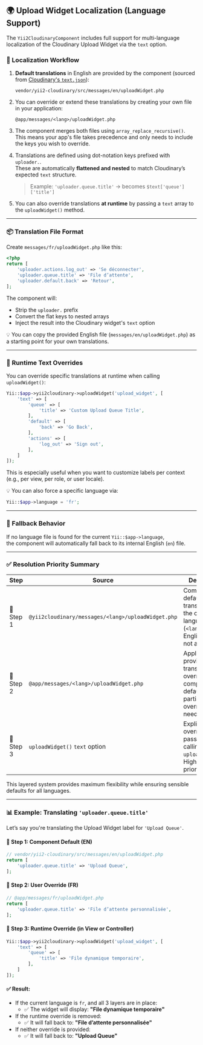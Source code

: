 ## 🌍 Upload Widget Localization (Language Support)

The `Yii2CloudinaryComponent` includes full support for multi-language localization of the Cloudinary Upload Widget via the `text` option.

### 🧠 Localization Workflow

1. **Default translations** in English are provided by the component (sourced from [Cloudinary's `text.json`](https://upload-widget.cloudinary.com/latest/global/text.json)):

   ```
   vendor/yii2-cloudinary/src/messages/en/uploadWidget.php
   ```

2. You can override or extend these translations by creating your own file in your application:

   ```
   @app/messages/<lang>/uploadWidget.php
   ```

3. The component merges both files using `array_replace_recursive()`.  
   This means your app's file takes precedence and only needs to include the keys you wish to override.

4. Translations are defined using dot-notation keys prefixed with `uploader.`.  
   These are automatically **flattened and nested** to match Cloudinary’s expected `text` structure.

   > Example: `'uploader.queue.title'` → becomes `$text['queue']['title']`

5. You can also override translations **at runtime** by passing a `text` array to the `uploadWidget()` method.

---

### 📦 Translation File Format

Create `messages/fr/uploadWidget.php` like this:

```php
<?php
return [
    'uploader.actions.log_out' => 'Se déconnecter',
    'uploader.queue.title' => 'File d’attente',
    'uploader.default.back' => 'Retour',
];
```

The component will:
- Strip the `uploader.` prefix
- Convert the flat keys to nested arrays
- Inject the result into the Cloudinary widget's `text` option

💡 You can copy the provided English file (`messages/en/uploadWidget.php`) as a starting point for your own translations.

---

### 🧩 Runtime Text Overrides

You can override specific translations at runtime when calling `uploadWidget()`:

```php
Yii::$app->yii2cloudinary->uploadWidget('upload_widget', [
    'text' => [
        'queue' => [
            'title' => 'Custom Upload Queue Title',
        ],
        'default' => [
            'back' => 'Go Back',
        ],
        'actions' => [
            'log_out' => 'Sign out',
        ],
    ]
]);
```

This is especially useful when you want to customize labels per context (e.g., per view, per role, or user locale).

💡 You can also force a specific language via:
```php
Yii::$app->language = 'fr';
```

---

### 🔁 Fallback Behavior

If no language file is found for the current `Yii::$app->language`,  
the component will automatically fall back to its internal English (`en`) file.

---

### ✅ Resolution Priority Summary

| Step | Source | Description |
|------|--------|-------------|
| 🥉 Step 1 | `@yii2cloudinary/messages/<lang>/uploadWidget.php` | Component's default translations for the current language (`<lang>`), or English (`en`) if not available. |
| 🥈 Step 2 | `@app/messages/<lang>/uploadWidget.php` | Application-provided translations override the component's defaults. Only partial overrides are needed. |
| 🥇 Step 3 | `uploadWidget()` `text` option | Explicit runtime overrides passed when calling `uploadWidget()`. Highest priority. |

This layered system provides maximum flexibility while ensuring sensible defaults for all languages.

---

### 📊 Example: Translating `'uploader.queue.title'`

Let’s say you're translating the Upload Widget label for `'Upload Queue'`.

#### 🥉 Step 1: Component Default (EN)
```php
// vendor/yii2-cloudinary/src/messages/en/uploadWidget.php
return [
    'uploader.queue.title' => 'Upload Queue',
];
```

#### 🥈 Step 2: User Override (FR)
```php
// @app/messages/fr/uploadWidget.php
return [
    'uploader.queue.title' => 'File d’attente personnalisée',
];
```

#### 🥇 Step 3: Runtime Override (in View or Controller)
```php
Yii::$app->yii2cloudinary->uploadWidget('upload_widget', [
    'text' => [
        'queue' => [
            'title' => 'File dynamique temporaire',
        ],
    ]
]);
```

#### ✅ Result:
- If the current language is `fr`, and all 3 layers are in place:
  - ✅ The widget will display: **"File dynamique temporaire"**
- If the runtime override is removed:
  - ✅ It will fall back to: **"File d’attente personnalisée"**
- If neither override is provided:
  - ✅ It will fall back to: **"Upload Queue"**
